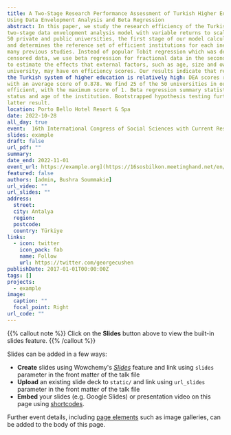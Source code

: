 ```yaml
---
title: A Two-Stage Research Performance Assessment of Turkish Higher Education Institutions
Using Data Envelopment Analysis and Beta Regression
abstract: In this paper, we study the research efficiency of the Turkish higher education sector in a
two-stage data envelopment analysis model with variable returns to scale. Using a sample of
50 private and public universities, the first stage of our model calculates the efficiency scores
and determines the reference set of efficient institutions for each inefficient university. DEA efficiency scores are a prime example of fractional data - a fact that has been disregarded by
many previous studies. Instead of popular Tobit regression which was developed for
censored data, we use beta regression for fractional data in the second stage of our analysis
to estimate the effects that external factors, such as age, size and ownership status of the
university, may have on efficiency scores. Our results indicate that research efficiency within
the Turkish system of higher education is relatively high: DEA scores range from 0.576 to 1,
with an average score of 0.878. We find 25 of the 50 universities in our sample to be research
efficient, with the maximum score of 1. Beta regression summary statistics suggest that extralarge universities tend to be less research efficient than large universities as the corresponding coefficient is statistically significant at the 10% confidence level. In turn, no statistically significant dependence on the research efficiency score is detected for ownership
status and age of the institution. Bootstrapped hypothesis testing further corroborates the
latter result.
location: Porto Bello Hotel Resort & Spa
date: 2022-10-28
all_day: true
event:  16th International Congress of Social Sciences with Current Research
slides: example
draft: false
url_pdf: ""
summary:
date_end: 2022-11-01
event_url: https://example.org](https://16sosbilkon.meetinghand.net/en/
featured: false
authors: [admin, Bushra Soummakie]
url_video: ""
url_slides: ""
address:
  street: 
  city: Antalya
  region:
  postcode:
  country: Türkiye
links:
  - icon: twitter
    icon_pack: fab
    name: Follow
    url: https://twitter.com/georgecushen
publishDate: 2017-01-01T00:00:00Z
tags: []
projects:
  - example
image:
  caption: ""
  focal_point: Right
url_code: ""
---
```


{{% callout note %}}
Click on the **Slides** button above to view the built-in slides feature.
{{% /callout %}}

Slides can be added in a few ways:

- **Create** slides using Wowchemy's [_Slides_](https://wowchemy.com/docs/managing-content/#create-slides) feature and link using `slides` parameter in the front matter of the talk file
- **Upload** an existing slide deck to `static/` and link using `url_slides` parameter in the front matter of the talk file
- **Embed** your slides (e.g. Google Slides) or presentation video on this page using [shortcodes](https://wowchemy.com/docs/writing-markdown-latex/).

Further event details, including [page elements](https://wowchemy.com/docs/writing-markdown-latex/) such as image galleries, can be added to the body of this page.
